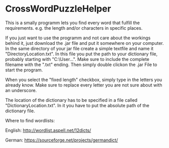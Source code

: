 # CrossWordPuzzleHelper

This is a smally programm lets you find every word that fulfill the requirements. e.g. the length and/or characters in specific places.

If you just want to use the programm and not care about the workings behind it, just download the .jar file and put it somewhere on your computer. In the same directory of your jar file create a simple textfile and name it "DirectoryLocation.txt". In this file you put the path to your dictionary file, probably starting with "C:\User\...". Make sure to include the complete filename with the ".txt" ending. Then simply double clickon the .jar File to start the program.

When you select the "fixed length" checkbox, simply type in the letters you already know. Make sure to replace every letter you are not sure about with an underscore. 


The location of the dictionary has to be specified in a file called "DictionaryLocation.txt". In it you have to put the absolute path of the dictionary file.

Where to find wordlists:

English: http://wordlist.aspell.net/12dicts/

German: https://sourceforge.net/projects/germandict/
